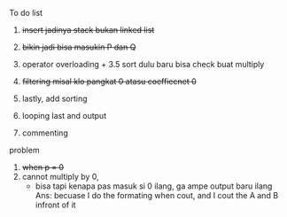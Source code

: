 To do list

1. ~~insert jadinya stack bukan linked list~~
2. ~~bikin jadi bisa masukin P dan Q~~
3. operator overloading +
3.5 sort dulu baru bisa check buat multiply
4. ~~filtering misal klo pangkat 0 atasu coeffiecnet 0~~ 
 
5. lastly, add sorting
6. looping last and output 
7. commenting

problem
1. ~~when p = 0~~
2. cannot multiply by 0,
    - bisa tapi kenapa pas masuk si 0 ilang, ga ampe output baru ilang
Ans: becuase I do the formating when cout, and I cout the A and B infront of it



